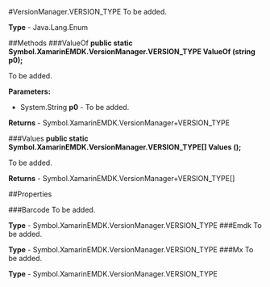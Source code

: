 #VersionManager.VERSION_TYPE
To be added.

**Type** - Java.Lang.Enum

##Methods
###ValueOf
**public static Symbol.XamarinEMDK.VersionManager.VERSION_TYPE ValueOf (string p0);**

To be added.

**Parameters:** 

* System.String **p0** - To be added.

**Returns** - Symbol.XamarinEMDK.VersionManager+VERSION_TYPE

###Values
**public static Symbol.XamarinEMDK.VersionManager.VERSION_TYPE[] Values ();**

To be added.


**Returns** - Symbol.XamarinEMDK.VersionManager+VERSION_TYPE[]

##Properties

###Barcode
To be added.

**Type** - Symbol.XamarinEMDK.VersionManager.VERSION_TYPE
###Emdk
To be added.

**Type** - Symbol.XamarinEMDK.VersionManager.VERSION_TYPE
###Mx
To be added.

**Type** - Symbol.XamarinEMDK.VersionManager.VERSION_TYPE


